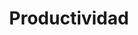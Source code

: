 ---
layout: category
taxonomy: Productividad
entries_layout: grid
title: Productividad
excerpt: "Aplicaciones o servicios que te ayudan a realizar tareas de manera más eficiente, como la gestión del tiempo, la organización de proyectos y la comunicación con tu equipo."
image:
  path: /images/covers/productividad.webp
  thumbnail: /images/covers/productividad.webp
  caption: Fotografía de [Freepik](https://www.freepik.es/autor/freepik)
search: false
---